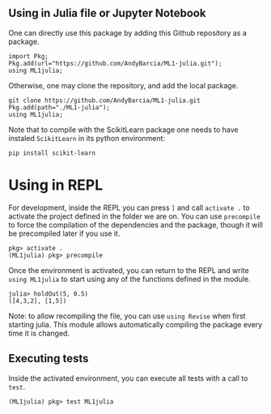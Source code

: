## Using in Julia file or Jupyter Notebook

One can directly use this package by adding this Github repository as a package.

```
import Pkg;
Pkg.add(url="https://github.com/AndyBarcia/ML1-julia.git");
using ML1julia;
```

Otherwise, one may clone the repository, and add the local package.

```
git clone https://github.com/AndyBarcia/ML1-julia.git
Pkg.add(path="./ML1-julia");
using ML1julia;
```

Note that to compile with the ScikitLearn package one needs to have instaled `ScikitLearn` in its python environment:

```
pip install scikit-learn
```

# Using in REPL

For development, inside the REPL you can press `]` and call `activate .` to activate the project defined in the folder we are on. You can use `precompile` to force the compilation of the dependencies and the package, though it will be precompiled later if you use it.

```
pkg> activate .
(ML1julia) pkg> precompile
```

Once the environment is activated, you can return to the REPL and write `using ML1julia` to start using any of the functions defined in the module.

```
julia> holdOut(5, 0.5)
([4,3,2], [1,5])
```

Note: to allow recompiling the file, you can use `using Revise` when first starting julia. This module allows automatically compiling the package every time it is changed.

## Executing tests

Inside the activated environment, you can execute all tests with a call to `test`.

```
(ML1julia) pkg> test ML1julia
```